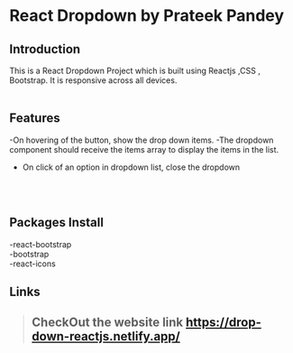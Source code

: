 # React Dropdown by Prateek Pandey

##  Introduction

This is a React Dropdown Project which is built using Reactjs ,CSS  , Bootstrap. It is responsive across all devices.
<br/>
<br/>

## Features
-On hovering of the button, show the drop down items.
-The dropdown component should receive the items array to display the items in the list.
- On click of an option in dropdown list, close the dropdown
<br/>
<br/>

## Packages Install
-react-bootstrap<br/>
-bootstrap<br/>
-react-icons<br/>




## Links
> ## CheckOut the website link https://drop-down-reactjs.netlify.app/ 
<br/>
<br/>





